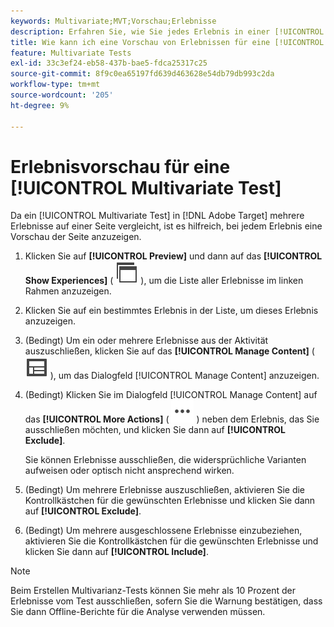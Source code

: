 ```yaml
---
keywords: Multivariate;MVT;Vorschau;Erlebnisse
description: Erfahren Sie, wie Sie jedes Erlebnis in einer [!UICONTROL Multivariate Test] (MVT)-Aktivität in  [!DNL Adobe Target] unter Verwendung des [!UICONTROL Visual Experience Composer] (VEC) in der Vorschau anzeigen.
title: Wie kann ich eine Vorschau von Erlebnissen für eine [!UICONTROL Multivariate Test] (MVT) anzeigen?
feature: Multivariate Tests
exl-id: 33c3ef24-eb58-437b-bae5-fdca25317c25
source-git-commit: 8f9c0ea65197fd639d463628e54db79db993c2da
workflow-type: tm+mt
source-wordcount: '205'
ht-degree: 9%

---
```


# Erlebnisvorschau für eine [!UICONTROL Multivariate Test]

Da ein [!UICONTROL Multivariate Test] in [!DNL Adobe Target] mehrere Erlebnisse auf einer Seite vergleicht, ist es hilfreich, bei jedem Erlebnis eine Vorschau der Seite anzuzeigen.

1. Klicken Sie auf **[!UICONTROL Preview]** und dann auf das **[!UICONTROL Show Experiences]** ( ![Symbol Erlebnisse anzeigen](/help/main/assets/icons/WebPages.svg) ), um die Liste aller Erlebnisse im linken Rahmen anzuzeigen.

1. Klicken Sie auf ein bestimmtes Erlebnis in der Liste, um dieses Erlebnis anzuzeigen.

1. (Bedingt) Um ein oder mehrere Erlebnisse aus der Aktivität auszuschließen, klicken Sie auf das **[!UICONTROL Manage Content]** ( ![Symbol „Inhalt verwalten](/help/main/assets/icons/Experience.svg) ), um das Dialogfeld [!UICONTROL Manage Content] anzuzeigen.

1. (Bedingt) Klicken Sie im Dialogfeld [!UICONTROL Manage Content] auf das **[!UICONTROL More Actions]** ( ![Mehr Aktionen-Symbol](/help/main/assets/icons/MoreSmallList.svg) ) neben dem Erlebnis, das Sie ausschließen möchten, und klicken Sie dann auf **[!UICONTROL Exclude]**.

   Sie können Erlebnisse ausschließen, die widersprüchliche Varianten aufweisen oder optisch nicht ansprechend wirken.

1. (Bedingt) Um mehrere Erlebnisse auszuschließen, aktivieren Sie die Kontrollkästchen für die gewünschten Erlebnisse und klicken Sie dann auf **[!UICONTROL Exclude]**.

1. (Bedingt) Um mehrere ausgeschlossene Erlebnisse einzubeziehen, aktivieren Sie die Kontrollkästchen für die gewünschten Erlebnisse und klicken Sie dann auf **[!UICONTROL Include]**.

>[!NOTE]
>
>Beim Erstellen Multivarianz-Tests können Sie mehr als 10 Prozent der Erlebnisse vom Test ausschließen, sofern Sie die Warnung bestätigen, dass Sie dann Offline-Berichte für die Analyse verwenden müssen.
